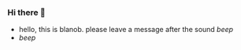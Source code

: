 ### Hi there 👋

<!---
blanob/blanob is a ✨ special ✨ repository because its `README.md` (this file) appears on your GitHub profile.
You can click the Preview link to take a look at your changes.
--->

- hello, this is blanob. please leave a message after the sound *beep*
- *beep*
